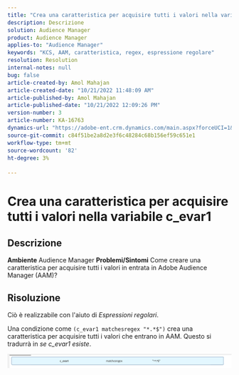 ```yaml
---
title: "Crea una caratteristica per acquisire tutti i valori nella variabile c_evar1"
description: Descrizione
solution: Audience Manager
product: Audience Manager
applies-to: "Audience Manager"
keywords: "KCS, AAM, caratteristica, regex, espressione regolare"
resolution: Resolution
internal-notes: null
bug: false
article-created-by: Amol Mahajan
article-created-date: "10/21/2022 11:48:09 AM"
article-published-by: Amol Mahajan
article-published-date: "10/21/2022 12:09:26 PM"
version-number: 3
article-number: KA-16763
dynamics-url: "https://adobe-ent.crm.dynamics.com/main.aspx?forceUCI=1&pagetype=entityrecord&etn=knowledgearticle&id=72ee6e3a-3651-ed11-bba2-0022480869de"
source-git-commit: c84f51be2a8d2e3f6c48284c68b156ef59c651e1
workflow-type: tm+mt
source-wordcount: '82'
ht-degree: 3%

---
```


# Crea una caratteristica per acquisire tutti i valori nella variabile c_evar1

## Descrizione

<b>Ambiente</b>
Audience Manager
<b>Problemi/Sintomi</b>
Come creare una caratteristica per acquisire tutti i valori in entrata in Adobe Audience Manager (AAM)?


## Risoluzione


Ciò è realizzabile con l&#39;aiuto di *Espressioni regolari*.

Una condizione come `(c_evar1 matchesregex "*.*$")` crea una caratteristica per acquisire tutti i valori che entrano in AAM. Questo si tradurrà in *se c_evar1 esiste*.



![](assets/1b1452cb-a86b-eb11-a812-00224803aaf7.png)
